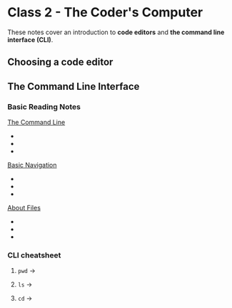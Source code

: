 # Class 2 - The Coder's Computer

These notes cover an introduction to **code editors** and **the command line interface (CLI)**.

## Choosing a code editor


## The Command Line Interface

### Basic Reading Notes

[The Command Line](https://ryanstutorials.net/linuxtutorial/commandline.php)

-
-
-


[Basic Navigation](https://ryanstutorials.net/linuxtutorial/navigation.php)

-
-
-

[About Files](https://ryanstutorials.net/linuxtutorial/aboutfiles.php)

-
-
-

### CLI cheatsheet

1. `pwd` ->

2. `ls` ->

3. `cd` ->
